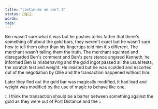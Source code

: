 ```yaml
---
title: "continues on part 2"
status: 🌱🪴🌲🍇
words:
tags:
---
```

Ben wasn't sure what it was but he pushes to his father that there's something off about the gold bars, they weren't exact but he wasn't sure how to tell them other than his fingertips told him it's different. The merchant wasn't telling them the truth. The merchant squinted and disregarded Ben's comment and Ben's persistence angered Kenneth, he informed Ben is misbehaving and the gold ingot passed all the usual tests, the scratch test and weight. He insisted but he was scolded and escorted out of the negotiation by Ollie and the transaction happened without him. 

Later they find out the gold bar was magically modified, it had lead and weight was modified by the use of magic to behave like one. 

:: I think the transaction should be a barter between something against the gold as they were out of Port Distance and the :: 

